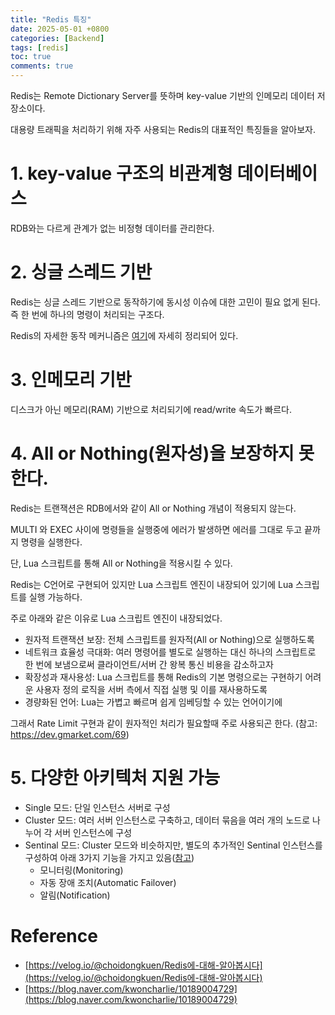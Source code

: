 ```yaml
---
title: "Redis 특징"
date: 2025-05-01 +0800
categories: [Backend]
tags: [redis]
toc: true
comments: true
---
```


Redis는 Remote Dictionary Server를 뜻하며 key-value 기반의 인메모리 데이터 저장소이다.

대용량 트래픽을 처리하기 위해 자주 사용되는 Redis의 대표적인 특징들을 알아보자.

# 1. key-value 구조의 비관계형 데이터베이스
RDB와는 다르게 관계가 없는 비정형 데이터를 관리한다.

# 2. 싱글 스레드 기반
Redis는 싱글 스레드 기반으로 동작하기에 동시성 이슈에 대한 고민이 필요 없게 된다. 즉 한 번에 하나의 명령이 처리되는 구조다.

Redis의 자세한 동작 메커니즘은 [여기]()에 자세히 정리되어 있다.

# 3. 인메모리 기반
디스크가 아닌 메모리(RAM) 기반으로 처리되기에 read/write 속도가 빠르다.

# 4. All or Nothing(원자성)을 보장하지 못한다.
Redis는 트랜잭션은 RDB에서와 같이 All or Nothing 개념이 적용되지 않는다.

MULTI 와 EXEC 사이에 명령들을 실행중에 에러가 발생하면 에러를 그대로 두고 끝까지 명령을 실행한다.

단, Lua 스크립트를 통해 All or Nothing을 적용시킬 수 있다.

Redis는 C언어로 구현되어 있지만 Lua 스크립트 엔진이 내장되어 있기에 Lua 스크립트를 실행 가능하다.

주로 아래와 같은 이유로 Lua 스크립트 엔진이 내장되었다.

- 원자적 트랜잭션 보장: 전체 스크립트를 원자적(All or Nothing)으로 실행하도록
- 네트워크 효율성 극대화: 여러 명령어를 별도로 실행하는 대신 하나의 스크립트로 한 번에 보냄으로써 클라이언트/서버 간 왕복 통신 비용을 감소하고자
- 확장성과 재사용성: Lua 스크립트를 통해 Redis의 기본 명령으로는 구현하기 어려운 사용자 정의 로직을 서버 측에서 직접 실행 및 이를 재사용하도록
- 경량화된 언어: Lua는 가볍고 빠르며 쉽게 임베딩할 수 있는 언어이기에

그래서 Rate Limit 구현과 같이 원자적인 처리가 필요할때 주로 사용되곤 한다.
(참고: https://dev.gmarket.com/69)

# 5. 다양한 아키텍처 지원 가능
- Single 모드: 단일 인스턴스 서버로 구성
- Cluster 모드: 여러 서버 인스턴스로 구축하고, 데이터 묶음을 여러 개의 노드로 나누어 각 서버 인스턴스에 구성
- Sentinal 모드: Cluster 모드와 비슷하지만, 별도의 추가적인 Sentinal 인스턴스를 구성하여 아래 3가지 기능을 가지고 있음([참고](https://co-de.tistory.com/15))
  - 모니터링(Monitoring)
  - 자동 장애 조치(Automatic Failover)
  - 알림(Notification)


# Reference
- [https://velog.io/@choidongkuen/Redis에-대해-알아봅시다](https://velog.io/@choidongkuen/Redis에-대해-알아봅시다)
- [https://blog.naver.com/kwoncharlie/10189004729](https://blog.naver.com/kwoncharlie/10189004729)